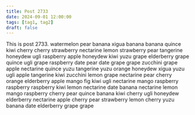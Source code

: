```yaml
---
title: Post 2733
date: 2024-09-01 12:00:00
tags: [tag1, tag2]
draft: false
---
```

This is post 2733.
watermelon
pear
banana
xigua
banana
banana
quince
kiwi
cherry
cherry
strawberry
nectarine
lemon
strawberry
pear
tangerine
honeydew
ugli
raspberry
apple
honeydew
kiwi
yuzu
grape
elderberry
grape
quince
ugli
grape
raspberry
date
pear
date
grape
grape
zucchini
grape
apple
nectarine
quince
yuzu
tangerine
yuzu
orange
honeydew
xigua
yuzu
ugli
apple
tangerine
kiwi
zucchini
lemon
grape
nectarine
pear
cherry
orange
elderberry
apple
mango
fig
kiwi
ugli
nectarine
mango
raspberry
raspberry
raspberry
kiwi
lemon
nectarine
date
banana
nectarine
lemon
mango
raspberry
cherry
pear
quince
banana
kiwi
cherry
ugli
honeydew
elderberry
nectarine
apple
cherry
pear
strawberry
lemon
cherry
yuzu
banana
date
elderberry
grape
grape
